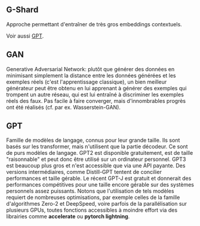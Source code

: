 ## G-Shard

Approche permettant d'entraîner de très gros embeddings contextuels.

Voir aussi [GPT](#gpt).

## GAN

Generative Adversarial Network: plutôt que générer des données
en minimisant simplement la distance entre les données générées
et les exemples réels (c'est l'apprentissage classique), un bien
meilleur générateur peut être obtenu en lui apprenant à générer
des exemples qui trompent un autre réseau, qui est lui entraîné
à discriminer les exemples réels des faux.
Pas facile à faire converger, mais d'innombrables progrès ont
été réalisés (cf. par ex. Wasserstein-GAN).

## GPT

Famille de modèles de langage, connus pour leur grande taille.
Ils sont basés sur les transformer, mais n'utilisent que la
partie décodeur. Ce sont de purs modèles de langage.
GPT2 est disponible gratuitement, est de taille "raisonnable"
et peut donc être utilisé sur un ordinateur personnel.
GPT3 est beaucoup plus gros et n'est accessible que via une API payante.
Des versions intermédiaires, comme Distill-GPT tentent de concilier
performances et taille gérable.
Le récent GPT-J est gratuit et donnerait
des performances compétitives pour une taille encore gérable sur
des systèmes personnels assez puissants.
Notons que l'utilisation de tels modèles requiert de nombreuses
optimisations, par exemple celles de la famille d'algorithmes Zero-2 et DeepSpeed,
voire parfois de la parallélisation sur plusieurs GPUs,
toutes fonctions accessibles à moindre effort via des librairies comme
**accelerate** ou **pytorch lightning**.

